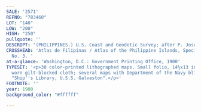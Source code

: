 ```yaml
---
SALE: '2571'
REFNO: "783460"
LOT: "140"
LOW: "200"
HIGH: "250"
pullquote: ''
DESCRIPT: "(PHILIPPINES.) U.S. Coast and Geodetic Survey; after P. Jose Algue.   "
CROSSHEAD: 'Atlas de Filipinas / Atlas of the Philippine Islands, Special Publication
  No. 3. '
at-a-glance: 'Washington, D.C.: Government Printing Office, 1900'
TYPESET: '<p>30 color-printed lithographed maps. Small folio, 14½x13 inches, publisher''s
  worn gilt-blocked cloth; several maps with Department of the Navy blind stamp; bookplate:
  "Ship''s Library, U.S.S. Galveston".</p>'
FOOTNOTE: ''
year: 1900
background_color: "#ffffff"

---
```

